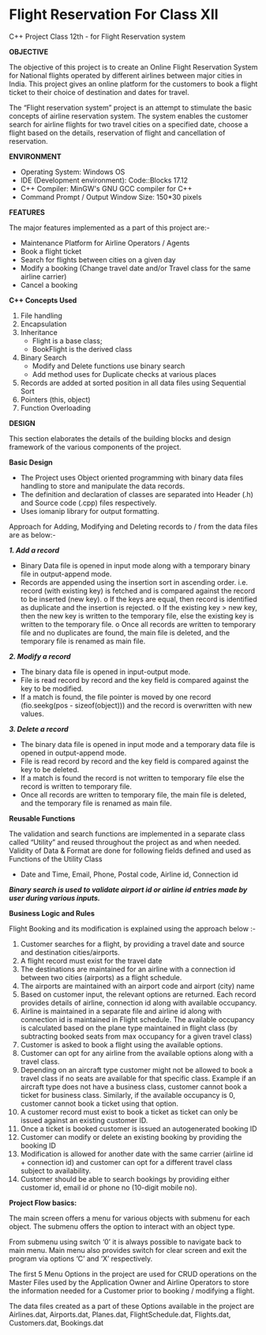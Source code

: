 # Flight Reservation For Class XII
C++ Project Class 12th - for Flight Reservation system

**OBJECTIVE**

The objective of this project is to create an Online Flight Reservation System for National flights operated by different airlines between major cities in India. This project gives an online platform for the customers to book a flight ticket to their choice of destination and dates for travel. 

The “Flight reservation system” project is an attempt to stimulate the basic concepts of airline reservation system. The system enables the customer search for airline flights for two travel cities on a specified date, choose a flight based on the details, reservation of flight and cancellation of reservation.
 
**ENVIRONMENT**

-	Operating System: Windows OS
-	IDE (Development environment): Code::Blocks 17.12
-	C++ Compiler: MinGW's GNU GCC compiler for C++
-	Command Prompt / Output Window Size: 150*30 pixels

**FEATURES**

The major features implemented as a part of this project are:-
- Maintenance Platform for Airline Operators / Agents
-	Book a flight ticket
-	Search for flights between cities on a given day
-	Modify a booking (Change travel date and/or Travel class for the same airline carrier)
-	Cancel a booking

**C++ Concepts Used**

1.	File handling 
2.	Encapsulation
3.  Inheritance 
    - Flight is a base class; 
    - BookFlight is the derived class 
4.	Binary Search 
    - Modify and Delete functions use binary search
    - Add method uses for Duplicate checks at various places
5.	Records are added at sorted position in all data files using Sequential Sort
6.	Pointers (this, object)
7.	Function Overloading

**DESIGN**

This section elaborates the details of the building blocks and design framework of the various components of the project.

**Basic Design**

-	The Project uses Object oriented programming with binary data files handling to store and manipulate the data records.
-	The definition and declaration of classes are separated into Header (.h) and Source code (.cpp) files respectively.
-	Uses iomanip library for output formatting.

Approach for Adding, Modifying and Deleting records to / from the data files are as below:-

**_1. Add a record_**

-	Binary Data file is opened in input mode along with a temporary binary file in output-append mode. 
-	Records are appended using the insertion sort in ascending order. i.e. record (with existing key) is fetched and is compared against the record to be inserted (new key). 
o	If the keys are equal, then record is identified as duplicate and the insertion is rejected. 
o	If the existing key > new key, then the new key is written to the temporary file, else the existing key is written to the temporary file.
o	Once all records are written to temporary file and no duplicates are found, the main file is deleted, and the temporary file is renamed as main file.


**_2. Modify a record_**

-	The binary data file is opened in input-output mode. 
-	File is read record by record and the key field is compared against the key to be modified. 
-	If a match is found, the file pointer is moved by one record (fio.seekg(pos - sizeof(object))) and the record is overwritten with new values.  

**_3. Delete a record_**

-	The binary data file is opened in input mode and a temporary data file is opened in output-append mode. 
-	File is read record by record and the key field is compared against the key to be deleted. 
-	If a match is found the record is not written to temporary file else the record is written to temporary file.
-	Once all records are written to temporary file, the main file is deleted, and the temporary file is renamed as main file.

**Reusable Functions**

The validation and search functions are implemented in a separate class called “Utility” and reused throughout the project as and when needed. 
Validity of Data & Format are done for following fields defined and used as Functions of the Utility Class
-	Date and Time, Email, Phone, Postal code, Airline id, Connection id 

***Binary search is used to validate airport id or airline id entries made by user during various inputs.***

**Business Logic and Rules**

Flight Booking and its modification is explained using the approach below :- 

1.	Customer searches for a flight, by providing a travel date and source and destination cities/airports.
2.	A flight record must exist for the travel date
3.	The destinations are maintained for an airline with a connection id between two cities (airports) as a flight schedule.
4.	The airports are maintained with an airport code and airport (city) name
5.	Based on customer input, the relevant options are returned. Each record provides details of airline, connection id along with available occupancy.
6.	Airline is maintained in a separate file and airline id along with connection id is maintained in Flight schedule. The available occupancy is calculated based on the plane type maintained in flight class (by subtracting booked seats from max occupancy for a given travel class)
7.	Customer is asked to book a flight using the available options. 
8.	Customer can opt for any airline from the available options along with a travel class.
9.	Depending on an aircraft type customer might not be allowed to book a travel class if no seats are available for that specific class. Example if an aircraft type does not have a business class, customer cannot book a ticket for business class. Similarly, if the available occupancy is 0, customer cannot book a ticket using that option.
10.	A customer record must exist to book a ticket as ticket can only be issued against an existing customer ID. 
11.	Once a ticket is booked customer is issued an autogenerated booking ID
12.	Customer can modify or delete an existing booking by providing the booking ID
13.	Modification is allowed for another date with the same carrier (airline id + connection id) and customer can opt for a different travel class subject to availability.
14.	Customer should be able to search bookings by providing either customer id, email id or phone no (10-digit mobile no).

**Project Flow basics:**

The main screen offers a menu for various objects with submenu for each object. The submenu offers the option to interact with an object type. 

From submenu using switch ‘0’ it is always possible to navigate back to main menu. Main menu also provides switch for clear screen and exit the program via options ‘C’ and ‘X’ respectively.

The first 5 Menu Options in the project are used for CRUD operations on the Master Files used by the Application Owner and Airline Operators to store the information needed for a Customer prior to booking / modifying a flight. 

The data files created as a part of these Options available in the project are Airlines.dat, Airports.dat, Planes.dat, FlightSchedule.dat, Flights.dat, Customers.dat, Bookings.dat
